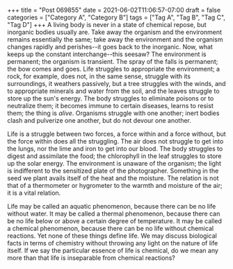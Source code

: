 +++
title = "Post 069855"
date = 2021-06-02T11:06:57-07:00
draft = false
categories = ["Category A", "Category B"]
tags = ["Tag A", "Tag B", "Tag C", "Tag D"]
+++
A living body is never in a state of chemical repose, but inorganic bodies usually are. Take away the organism and the environment remains essentially the same; take away the environment and the organism changes rapidly and perishes--it goes back to the inorganic. Now, what keeps up the constant interchange--this seesaw? The environment is permanent; the organism is transient. The spray of the falls is permanent; the bow comes and goes. Life struggles to appropriate the environment; a rock, for example, does not, in the same sense, struggle with its surroundings, it weathers passively, but a tree struggles with the winds, and to appropriate minerals and water from the soil, and the leaves struggle to store up the sun's energy. The body struggles to eliminate poisons or to neutralize them; it becomes immune to certain diseases, learns to resist them; the thing is _alive_. Organisms struggle with one another; inert bodies clash and pulverize one another, but do not devour one another.

Life is a struggle between two forces, a force within and a force without, but the force within does all the struggling. The air does not struggle to get into the lungs, nor the lime and iron to get into our blood. The body struggles to digest and assimilate the food; the chlorophyll in the leaf struggles to store up the solar energy. The environment is unaware of the organism; the light is indifferent to the sensitized plate of the photographer. Something in the seed we plant avails itself of the heat and the moisture. The relation is not that of a thermometer or hygrometer to the warmth and moisture of the air; it is a vital relation.

Life may be called an aquatic phenomenon, because there can be no life without water. It may be called a thermal phenomenon, because there can be no life below or above a certain degree of temperature. It may be called a chemical phenomenon, because there can be no life without chemical reactions. Yet none of these things define life. We may discuss biological facts in terms of chemistry without throwing any light on the nature of life itself. If we say the particular essence of life is chemical, do we mean any more than that life is inseparable from chemical reactions?
